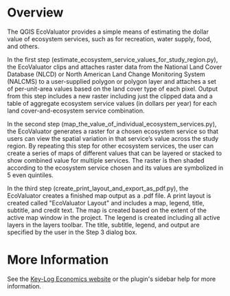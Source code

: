 # Overview #

The QGIS EcoValuator provides a simple means of estimating the dollar value of ecosystem services, such as for recreation, water supply, food, and others.  

In the first step (estimate_ecosystem_service_values_for_study_region.py), the EcoValuator clips and attaches raster data from the National Land Cover Database (NLCD) or North American Land Change Monitoring System (NALCMS) to a user-supplied polygon or polygon layer and attaches a set of per-unit-area values based on the land cover type of each pixel. Output from this step includes a new raster including just the clipped data and a table of aggregate ecosystem service values (in dollars per year) for each land cover-and-ecosystem service combination.

In the second step (map_the_value_of_individual_ecosystem_services.py), the EcoValuator generates a raster for a chosen ecosystem service so that users can view the spatial variation in that service’s value across the study region. By repeating this step for other ecosystem services, the user can create a series of maps of different values that can be layered or stacked to show combined value for multiple services. The raster is then shaded according to the ecosystem service chosen and its values are symbolized in 5 even quintiles.

In the third step (create_print_layout_and_export_as_pdf.py), the EcoValuator creates a finished map output as a .pdf file. A print layout is created called "EcoValuator Layout" and includes a map, legend, title, subtitle, and credit text. The map is created based on the extent of the active map window in the project. The legend is created including all active layers in the layers toolbar. The title, subtitle, legend, and output are specified by the user in the Step 3 dialog box.

# More Information

See the [Key-Log Economics website](http://keylogeconomics.com/ecovaluator) or the plugin's sidebar help for more information.

